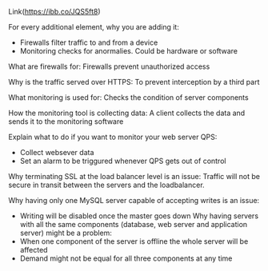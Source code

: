 Link(https://ibb.co/JQS5ft8)

For every additional element, why you are adding it:
- Firewalls filter traffic to and from a device
- Monitoring checks for anormalies. Could be hardware or software

What are firewalls for: Firewalls prevent unauthorized access

Why is the traffic served over HTTPS: To prevent interception by a third part

What monitoring is used for: Checks the condition of server components

How the monitoring tool is collecting data: A client collects the data and sends it to the monitoring software

Explain what to do if you want to monitor your web server QPS: 
- Collect websever data
- Set an alarm to be triggured whenever QPS gets out of control

Why terminating SSL at the load balancer level is an issue: Traffic will not be secure in transit between the servers and the loadbalancer.

Why having only one MySQL server capable of accepting writes is an issue: 
- Writing will be disabled once the master goes down Why having servers with all the same components (database, web server and application server) might be a problem:
- When one component of the server is offline the whole server will be affected
- Demand might not be equal for all three components at any time
